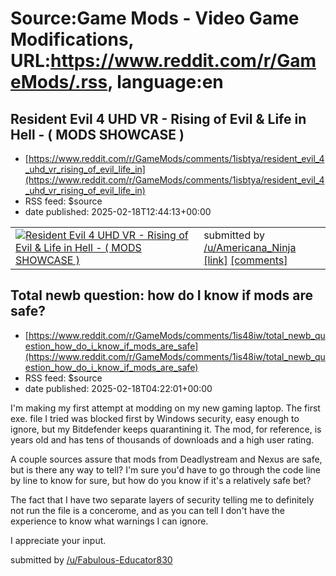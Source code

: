 # Source:Game Mods - Video Game Modifications, URL:https://www.reddit.com/r/GameMods/.rss, language:en

## Resident Evil 4 UHD VR - Rising of Evil & Life in Hell - ( MODS SHOWCASE )
 - [https://www.reddit.com/r/GameMods/comments/1isbtya/resident_evil_4_uhd_vr_rising_of_evil_life_in](https://www.reddit.com/r/GameMods/comments/1isbtya/resident_evil_4_uhd_vr_rising_of_evil_life_in)
 - RSS feed: $source
 - date published: 2025-02-18T12:44:13+00:00

<table> <tr><td> <a href="https://www.reddit.com/r/GameMods/comments/1isbtya/resident_evil_4_uhd_vr_rising_of_evil_life_in/"> <img src="https://external-preview.redd.it/sZZYBriAPYc9rQya7jwSzHL7YdzHzugHOiAL_GUpAio.jpg?width=320&amp;crop=smart&amp;auto=webp&amp;s=7e2e0145294521db2a7b7c3e9912bf59001b58c3" alt="Resident Evil 4 UHD VR - Rising of Evil &amp; Life in Hell - ( MODS SHOWCASE )" title="Resident Evil 4 UHD VR - Rising of Evil &amp; Life in Hell - ( MODS SHOWCASE )" /> </a> </td><td> &#32; submitted by &#32; <a href="https://www.reddit.com/user/Americana_Ninja"> /u/Americana_Ninja </a> <br/> <span><a href="https://youtu.be/TDNOsFfB-Vk">[link]</a></span> &#32; <span><a href="https://www.reddit.com/r/GameMods/comments/1isbtya/resident_evil_4_uhd_vr_rising_of_evil_life_in/">[comments]</a></span> </td></tr></table>

## Total newb question: how do I know if mods are safe?
 - [https://www.reddit.com/r/GameMods/comments/1is48iw/total_newb_question_how_do_i_know_if_mods_are_safe](https://www.reddit.com/r/GameMods/comments/1is48iw/total_newb_question_how_do_i_know_if_mods_are_safe)
 - RSS feed: $source
 - date published: 2025-02-18T04:22:01+00:00

<!-- SC_OFF --><div class="md"><p>I&#39;m making my first attempt at modding on my new gaming laptop. The first exe. file I tried was blocked first by Windows security, easy enough to ignore, but my Bitdefender keeps quarantining it. The mod, for reference, is years old and has tens of thousands of downloads and a high user rating.</p> <p>A couple sources assure that mods from Deadlystream and Nexus are safe, but is there any way to tell? I&#39;m sure you&#39;d have to go through the code line by line to know for sure, but how do you know if it&#39;s a relatively safe bet?</p> <p>The fact that I have two separate layers of security telling me to definitely not run the file is a concerome, and as you can tell I don&#39;t have the experience to know what warnings I can ignore.</p> <p>I appreciate your input.</p> </div><!-- SC_ON --> &#32; submitted by &#32; <a href="https://www.reddit.com/user/Fabulous-Educator830"> /u/Fabulous-Educator830 </a> <br/> <span><a href="https://www.reddit.c

